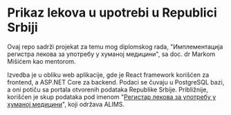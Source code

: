 # Prikaz lekova u upotrebi u Republici Srbiji

Ovaj repo sadrži projekat za temu mog diplomskog rada, "Имплементација регистра лекова за употребу у хуманој медицини", sa doc. dr Markom Mišićem kao mentorom.

Izvedba je u obliku web aplikacije, gde je React framework korišćen za frontend, a ASP.NET Core za backend. Podaci se čuvaju u PostgreSQL bazi, a oni potiču sa portala otvorenih podataka Republike Srbije. Približnije, korišćen je skup podataka pod imenom "[Регистар лекова за употребу у хуманој медицини](https://data.gov.rs/sr/datasets/registar-lekova-za-upotrebu-u-khumanoj-meditsini/)", koji održava ALIMS.

